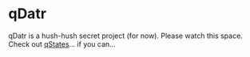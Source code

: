 # qDatr

qDatr is a hush-hush secret project (for now).
Please watch this space.
Check out [qStates](https://github.com/jhollway/qStates)... if you can...
